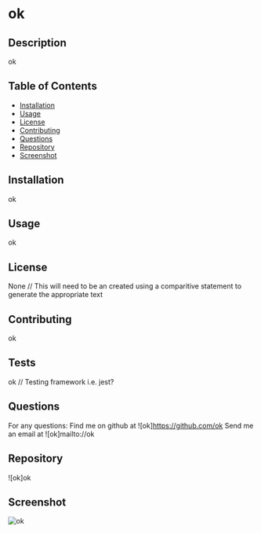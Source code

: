 
# ok

## Description

ok

## Table of Contents

- [Installation](#installation)
- [Usage](#usage)
- [License](#license)
- [Contributing](#contributing)
- [Questions](#questions)
- [Repository](#repository)
- [Screenshot](#screenshot)

## Installation

ok

## Usage

ok

## License

None // This will need to be an created using a comparitive statement to generate the appropriate text

## Contributing

ok

## Tests
ok // Testing framework i.e. jest?

## Questions

For any questions:
Find me on github at ![ok]https://github.com/ok
Send me an email at ![ok]mailto://ok

## Repository

![ok]ok

## Screenshot

![ok](assets/images/ok)